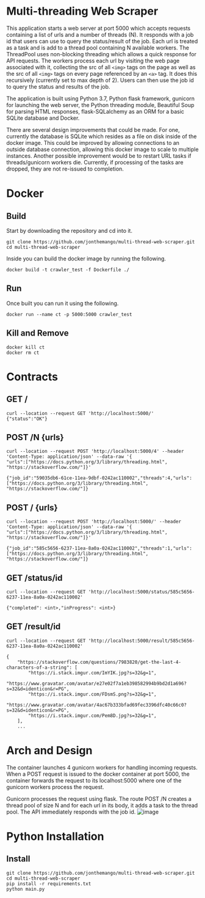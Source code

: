 # Multi-threading Web Scraper
This application starts a web server at port 5000 which accepts requests containing a list of urls and a number of threads (N). It responds with a job id that users can use to query the status/result of the job. Each url is treated as a task and is add to a thread pool containing N available workers. The ThreadPool uses non-blocking threading which allows a quick response for API requests. The workers process each url by visiting the web page associated with it, collecting the src of all `<img>` tags on the page as well as the src of all `<img>` tags on every page referenced by an `<a>` tag. It does this recursively (currently set to max depth of 2). Users can then use the job id to query the status and results of the job.

The application is built using Python 3.7, Python flask framework, gunicorn for launching the web server, the Python threading module, Beautiful Soup for parsing HTML responses, flask-SQLalchemy as an ORM for a basic SQLite database and Docker.

There are several design improvements that could be made. For one, currently the database is SQLite which resides as a file on disk inside of the docker image. This could be improved by allowing connections to an outside database connection, allowing this docker image to scale to multiple instances. Another possible improvement would be to restart URL tasks if threads/gunicorn workers die. Currently, if processing of the tasks are dropped, they are not re-issued to completion.

# Docker

## Build
Start by downloading the repository and cd into it.
```
git clone https://github.com/jonthemango/multi-thread-web-scraper.git
cd multi-thread-web-scraper
```
Inside you can build the docker image by running the following.
```
docker build -t crawler_test -f Dockerfile ./
```

## Run
Once built you can run it using the following.
```
docker run --name ct -p 5000:5000 crawler_test
```

## Kill and Remove 
```
docker kill ct
docker rm ct    
```

# Contracts

## GET /
```
curl --location --request GET 'http://localhost:5000/'
{"status":"OK"}
```

## POST /N {urls}
```
curl --location --request POST 'http://localhost:5000/4' --header 'Content-Type: application/json' --data-raw '{
"urls":["https://docs.python.org/3/library/threading.html", "https://stackoverflow.com/"]}' 

{"job_id":"59035db6-61ce-11ea-9dbf-0242ac110002","threads":4,"urls":["https://docs.python.org/3/library/threading.html", "https://stackoverflow.com/"]}
```

## POST / {urls}
```
curl --location --request POST 'http://localhost:5000/' --header 'Content-Type: application/json' --data-raw '{
"urls":["https://docs.python.org/3/library/threading.html", "https://stackoverflow.com/"]}' 

{"job_id":"585c5656-6237-11ea-8a0a-0242ac110002","threads":1,"urls":["https://docs.python.org/3/library/threading.html", "https://stackoverflow.com/"]}
```

## GET /status/id
```
curl --location --request GET 'http://localhost:5000/status/585c5656-6237-11ea-8a0a-0242ac110002'

{"completed": <int>,"inProgress": <int>}
```

## GET /result/id
```
curl --location --request GET 'http://localhost:5000/result/585c5656-6237-11ea-8a0a-0242ac110002'

{
    "https://stackoverflow.com/questions/7983820/get-the-last-4-characters-of-a-string": [
        "https://i.stack.imgur.com/ImYIK.jpg?s=32&g=1",
        "https://www.gravatar.com/avatar/e27e02f7a1eb398582994b9bd2d1a696?s=32&d=identicon&r=PG",
        "https://i.stack.imgur.com/FDsmS.png?s=32&g=1",
        "https://www.gravatar.com/avatar/4ac67b333bfad69fec3396dfc40c66c0?s=32&d=identicon&r=PG",
        "https://i.stack.imgur.com/Pem8D.jpg?s=32&g=1",
    ],
    ...
```

# Arch and Design
The container launches 4 gunicorn workers for handling incoming requests. When a POST request is issued to the docker container at port 5000, the container forwards the request to its localhost:5000 where one of the gunicorn workers process the request.

Gunicorn processes the request using flask. The route POST /N creates a thread pool of size N and for each url in its body, it adds a task to the thread pool. The API immediately responds with the job id.
![image](https://user-images.githubusercontent.com/10063663/76257610-64f1bf00-6228-11ea-81f6-af2c1bfa0d2d.png)


# Python Installation

## Install
```
git clone https://github.com/jonthemango/multi-thread-web-scraper.git
cd multi-thread-web-scraper
pip install -r requirements.txt
python main.py
```



